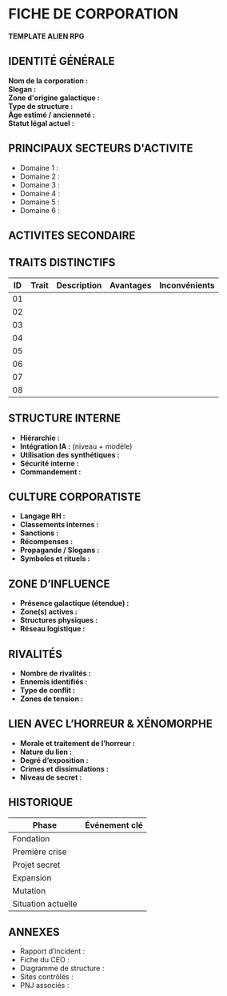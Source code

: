 # FICHE DE CORPORATION

**TEMPLATE ALIEN RPG**

## IDENTITÉ GÉNÉRALE
**Nom de la corporation :**  
**Slogan :**  
**Zone d'origine galactique :**  
**Type de structure :**  
**Âge estimé / ancienneté :**  
**Statut légal actuel :**  

## PRINCIPAUX SECTEURS D'ACTIVITE
- Domaine 1 :
- Domaine 2 :
- Domaine 3 :
- Domaine 4 :
- Domaine 5 :
- Domaine 6 :

## ACTIVITES SECONDAIRE


## TRAITS DISTINCTIFS
| ID | Trait                  | Description                        | Avantages            | Inconvénients          |
|----|------------------------|------------------------------------|----------------------|------------------------|
| 01 |                        |                                    |                      |                        |
| 02 |                        |                                    |                      |                        |
| 03 |                        |                                    |                      |                        |
| 04 |                        |                                    |                      |                        |
| 05 |                        |                                    |                      |                        |
| 06 |                        |                                    |                      |                        |
| 07 |                        |                                    |                      |                        |
| 08 |                        |                                    |                      |                        |

## STRUCTURE INTERNE
- **Hiérarchie :**
- **Intégration IA :** (niveau + modèle)
- **Utilisation des synthétiques :**
- **Sécurité interne :**
- **Commandement :**

## CULTURE CORPORATISTE
- **Langage RH :**
- **Classements internes :**
- **Sanctions :**
- **Récompenses :**
- **Propagande / Slogans :**
- **Symboles et rituels :**

## ZONE D’INFLUENCE
- **Présence galactique (étendue) :**
- **Zone(s) actives :**
- **Structures physiques :**
- **Réseau logistique :**

## RIVALITÉS
- **Nombre de rivalités :**
- **Ennemis identifiés :**
- **Type de conflit :**
- **Zones de tension :**

## LIEN AVEC L’HORREUR & XÉNOMORPHE
- **Morale et traitement de l’horreur :**
- **Nature du lien :**
- **Degré d’exposition :**
- **Crimes et dissimulations :**
- **Niveau de secret :**

## HISTORIQUE
| Phase                  | Événement clé                                               |
|------------------------|-------------------------------------------------------------|
| Fondation              |                                                             |
| Première crise         |                                                             |
| Projet secret          |                                                             |
| Expansion              |                                                             |
| Mutation               |                                                             |
| Situation actuelle     |                                                             |

## ANNEXES
- Rapport d’incident :
- Fiche du CEO :
- Diagramme de structure :
- Sites contrôlés :
- PNJ associés :
